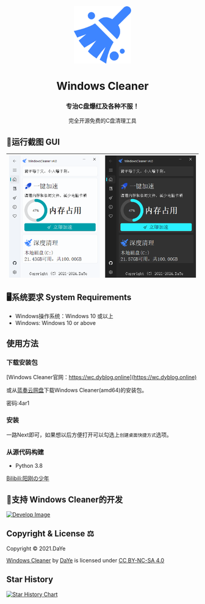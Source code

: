 <div align=center>
<img src="logo.png" width="150" height="150">
<h1>Windows Cleaner</h1>
<h3>专治C盘爆红及各种不服！</h3>
完全开源免费的C盘清理工具
</div>

## 🎨运行截图 GUI
| ![show1](readme/s_light.png) | ![show2](readme/s_dark.png) |
|:----------------------:|:----------------------:|

## 🖥系统要求 System Requirements

- Windows操作系统：Windows 10 或以上
- Windows: Windows 10 or above

## 使用方法

### 下载安装包

[Windows Cleaner官网：https://wc.dyblog.online](https://wc.dyblog.online)

或从[蓝奏云网盘](https://wwt.lanzn.com/b03xje5uf)下载Windows Cleaner(amd64)的安装包。

密码:4ar1

### 安装
一路Next即可，如果想以后方便打开可以勾选上`创建桌面快捷方式`选项。

### 从源代码构建

- Python 3.8

[Bilibili:阳刚の少年](https://space.bilibili.com/1847808902?spm_id_from=333.1007.0.0)

## 🤝支持 Windows Cleaner的开发

[<img src="https://wc.dyblog.online/images/d.png" alt="Develop Image" style="width: 200px;"/>](https://www.dyblog.online/doc/develop.html)

## Copyright & License ⚖

Copyright © 2021.DaYe 

<p xmlns:cc="http://creativecommons.org/ns#" xmlns:dct="http://purl.org/dc/terms/"><a property="dct:title" rel="cc:attributionURL" href=#>Windows Cleaner</a> by <a rel="cc:attributionURL dct:creator" property="cc:attributionName" href="https://www.dyblog.online/">DaYe</a> is licensed under <a href="https://creativecommons.org/licenses/by-nc-sa/4.0/?ref=chooser-v1" target="_blank" rel="license noopener noreferrer" style="display:inline-block;">CC BY-NC-SA 4.0<img style="height:22px!important;margin-left:3px;vertical-align:text-bottom;" src="https://mirrors.creativecommons.org/presskit/icons/cc.svg?ref=chooser-v1" alt=""><img style="height:22px!important;margin-left:3px;vertical-align:text-bottom;" src="https://mirrors.creativecommons.org/presskit/icons/by.svg?ref=chooser-v1" alt=""><img style="height:22px!important;margin-left:3px;vertical-align:text-bottom;" src="https://mirrors.creativecommons.org/presskit/icons/nc.svg?ref=chooser-v1" alt=""><img style="height:22px!important;margin-left:3px;vertical-align:text-bottom;" src="https://mirrors.creativecommons.org/presskit/icons/sa.svg?ref=chooser-v1" alt=""></a></p>

## Star History

[![Star History Chart](https://api.star-history.com/svg?repos=darkmatter2048/WindowsCleaner&type=Date)](https://star-history.com/#darkmatter2048/WindowsCleaner&Date)

